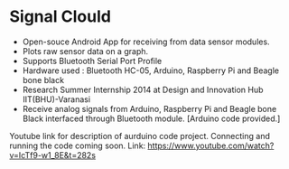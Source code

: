 Signal Clould
===================================================================
- Open-souce Android App  for receiving from data sensor modules.
- Plots raw sensor data on a graph.
- Supports Bluetooth Serial Port Profile
- Hardware used : Bluetooth HC-05, Arduino, Raspberry Pi and Beagle bone black 
- Research Summer Internship 2014 at Design and Innovation Hub IIT(BHU)-Varanasi
- Receive analog signals from Arduino, Raspberry Pi and Beagle bone Black interfaced through Bluetooth module. [Arduino code provided.]

Youtube link for description of aurduino code project. 
Connecting and running the code coming soon.
Link: https://www.youtube.com/watch?v=IcTf9-w1_8E&t=282s
